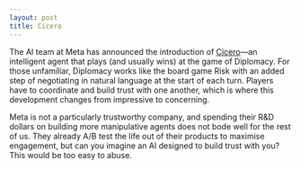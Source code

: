 ```yaml
---
layout: post
title: Cicero
---
```


The AI team at Meta has announced the introduction of [Cicero][1]&mdash;an intelligent agent that plays (and usually wins) at the game of Diplomacy. For those unfamiliar, Diplomacy works like the board game Risk with an added step of negotiating in natural language at the start of each turn. Players have to coordinate and build trust with one another, which is where this development changes from impressive to concerning.

Meta is not a particularly trustworthy company, and spending their R&D dollars on building more manipulative agents does not bode well for the rest of us. They already A/B test the life out of their products to maximise engagement, but can you imagine an AI designed to build trust with you? This would be too easy to abuse.

[1]: https://ai.meta.com/research/cicero/

